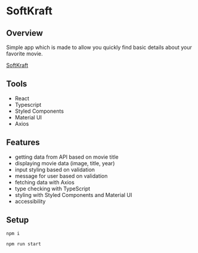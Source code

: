 # SoftKraft

## Overview

Simple app which is made to allow you quickly find basic details about your favorite movie.

[SoftKraft](https://www.chris-cybula.github.io/SoftKraft)

## Tools

- React
- Typescript
- Styled Components
- Material UI
- Axios

## Features

- getting data from API based on movie title
- displaying movie data (image, title, year)
- input styling based on validation
- message for user based on validation
- fetching data with Axios
- type checking with TypeScript
- styling with Styled Components and Material UI
- accessibility

## Setup

```
npm i
```
```
npm run start
```
